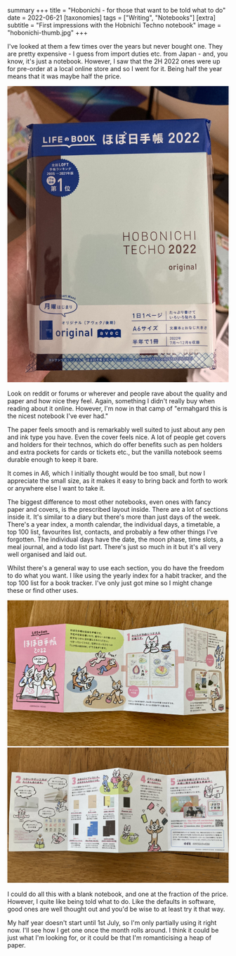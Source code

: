 summary +++
title =  "Hobonichi - for those that want to be told what to do"
date =  2022-06-21
[taxonomies]
tags =  ["Writing", "Notebooks"]
[extra]
subtitle =  "First impressions with the Hobnichi Techno notebook"
image = "hobonichi-thumb.jpg"
+++

I've looked at them a few  times over the years but never bought one. They are pretty expensive - I guess from import duties etc. from Japan - and, you know, it's just a  notebook. However, I saw that the 2H 2022 ones were up for pre-order at a local online store and so I went for it. Being half the year means that it was maybe half the price.

![Just half a year](hobonichi-thumb.jpg "Just half a year")

Look on reddit or forums or  wherever and people rave about the quality and paper and how nice they  feel. Again, something I didn't really buy when reading about it online. However, I'm now in that camp of "ermahgard this is the nicest notebook I've ever had."

The paper feels smooth and is remarkably well  suited to just about any pen and ink type you have. Even the cover feels nice. A lot of people get covers and holders for their technos, which  do offer benefits such as pen holders and extra pockets for cards or  tickets etc., but the vanilla notebook seems durable enough to keep it  bare.

It comes in A6, which I initially thought would be too  small, but now I appreciate the small size, as it makes it easy to bring back and forth to work or anywhere else I want to take it.

The  biggest difference to most other notebooks, even ones with fancy paper  and covers, is the prescribed layout inside. There are a lot of sections inside it. It's similar to a diary but there's more than just days of  the week. There's a year index, a month calendar, the individual days, a timetable, a top 100 list, favourites list, contacts, and probably a  few other things I've forgotten. The individual days have the date, the  moon phase, time slots, a meal journal, and a todo list part. There's  just so much in it but it's all very well organised and laid out.

Whilst there's a general way to use each section, you do have the freedom to  do what you want. I like using the yearly index for a habit tracker, and the top 100 list for a book tracker. I've only just got mine so I might change these or find other uses.

![](hobonichi-3.jpg)
![Cutesy instructions included](hobonichi-1.jpg "Cutesy instructions included")

I could do all this with a  blank notebook, and one at the fraction of the price. However, I quite  like being told what to do. Like the defaults in software, good ones are well thought out and you'd be wise to at least try it that way.

My half year doesn't start until 1st July, so I'm only partially using it  right now. I'll see how I get one once the month rolls around. I think  it could be just what I'm looking for, or it could be that I'm  romanticising a heap of paper.
